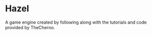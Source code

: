 # Hazel
A game engine created by following along with the tutorials and code provided by TheCherno.
